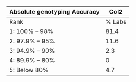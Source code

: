|Absolute genotyping Accuracy|Col2|
|---|---|
|Rank|% Labs|
|1: 100% – 98%|81.4|
|2: 97.9% – 95%|11.6|
|3: 94.9% – 90%|2.3|
|4: 89.9% – 80%|0|
|5: Below 80%|4.7|


